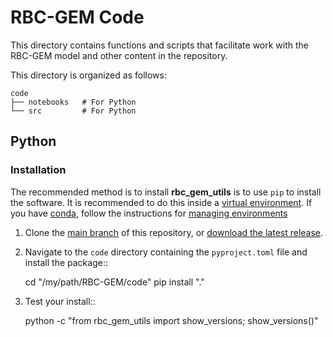 # RBC-GEM Code

This directory contains functions and scripts that facilitate work with the RBC-GEM model and other content in the repository. 

This directory is organized as follows:

```
code
├── notebooks   # For Python
└── src         # For Python
```

## Python 
### Installation
The recommended method is to install **rbc_gem_utils** is to use ``pip`` to
install the software. It is recommended to do this inside a [virtual environment](http://docs.python-guide.org/en/latest/dev/virtualenvs/). If you have [conda](https://docs.conda.io/en/latest/), follow the instructions for [managing environments](https://conda.io/projects/conda/en/latest/user-guide/tasks/manage-environments.html)

1.  Clone the [main branch](https://github.com/z-haiman/RBC-GEM/tree/main) of this repository, or [download the latest release](https://github.com/z-haiman/RBC-GEM/releases/latest).
2.  Navigate to the `code` directory containing the `pyproject.toml` file and install the package::

    cd "/my/path/RBC-GEM/code"
    pip install "."

3. Test your install::

    python -c "from rbc_gem_utils import show_versions; show_versions()"

